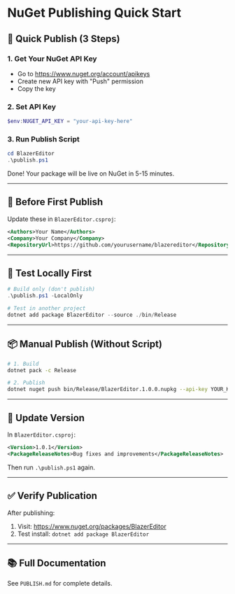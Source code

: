 # NuGet Publishing Quick Start

## 🚀 Quick Publish (3 Steps)

### 1. Get Your NuGet API Key
- Go to https://www.nuget.org/account/apikeys
- Create new API key with "Push" permission
- Copy the key

### 2. Set API Key
```powershell
$env:NUGET_API_KEY = "your-api-key-here"
```

### 3. Run Publish Script
```powershell
cd BlazerEditor
.\publish.ps1
```

Done! Your package will be live on NuGet in 5-15 minutes.

---

## 📝 Before First Publish

Update these in `BlazerEditor.csproj`:

```xml
<Authors>Your Name</Authors>
<Company>Your Company</Company>
<RepositoryUrl>https://github.com/yourusername/blazereditor</RepositoryUrl>
```

---

## 🧪 Test Locally First

```powershell
# Build only (don't publish)
.\publish.ps1 -LocalOnly

# Test in another project
dotnet add package BlazerEditor --source ./bin/Release
```

---

## 📦 Manual Publish (Without Script)

```bash
# 1. Build
dotnet pack -c Release

# 2. Publish
dotnet nuget push bin/Release/BlazerEditor.1.0.0.nupkg --api-key YOUR_KEY --source https://api.nuget.org/v3/index.json
```

---

## 🔄 Update Version

In `BlazerEditor.csproj`:
```xml
<Version>1.0.1</Version>
<PackageReleaseNotes>Bug fixes and improvements</PackageReleaseNotes>
```

Then run `.\publish.ps1` again.

---

## ✅ Verify Publication

After publishing:
1. Visit: https://www.nuget.org/packages/BlazerEditor
2. Test install: `dotnet add package BlazerEditor`

---

## 📚 Full Documentation

See `PUBLISH.md` for complete details.
